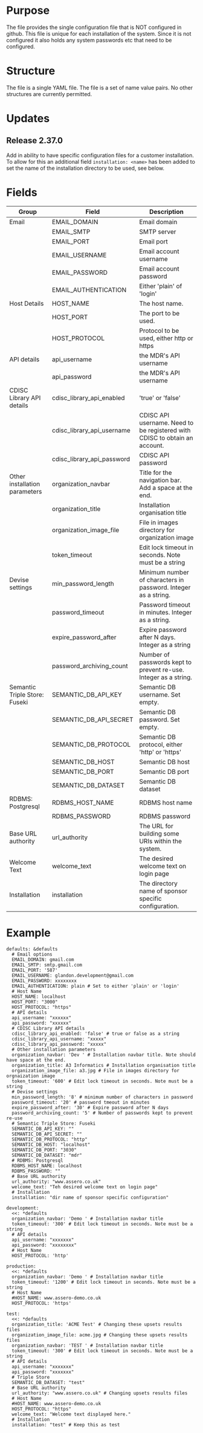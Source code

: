 # Purpose
The file provides the single configuration file that is NOT configured in github. This file is unique for each installation of the system. Since it is not configured it also holds any system passwords etc that need to be configured.

# Structure
The file is a single YAML file. The file is a set of name value pairs. No other structures are currently permitted.

# Updates
## Release 2.37.0
Add in ability to have specific configuration files for a customer installation. To allow for this an additional field ```installation: <name>``` has been added to set the name of the installation directory to be used, see below.

# Fields
| Group | Field  | Description |
|---|---|---|
| Email | EMAIL_DOMAIN  | Email domain |
|   | EMAIL_SMTP | SMTP server |
|   | EMAIL_PORT | Email port |
|   | EMAIL_USERNAME | Email account username  |
|   | EMAIL_PASSWORD | Email account password |
|   | EMAIL_AUTHENTICATION | Either 'plain' of 'login' |
| Host Details  | HOST_NAME | The host name. |
|   | HOST_PORT | The port to be used.|
|   | HOST_PROTOCOL | Protocol to be used, either http or https|
| API details  | api_username | the MDR's API username|
|   | api_password | the MDR's API username|
| CDISC Library API details | cdisc_library_api_enabled | 'true' or 'false'|
|   | cdisc_library_api_username | CDISC API username. Need to be registered with CDISC to obtain an account.|
|   | cdisc_library_api_password | CDISC API password|
| Other installation parameters  | organization_navbar | Title for the navigation bar. Add a space at the end.| 
|   | organization_title | Installation organisation title|
|   | organization_image_file | File in images directory for organization image|
|   | token_timeout |  Edit lock timeout in seconds. Note must be a string|
| Devise settings  | min_password_length |  Minimum number of characters in password. Integer as a string.|
|   | password_timeout | Password timeout in minutes. Integer as a string.|
|   | expire_password_after | Expire password after N days. Integer as a string|
|   | password_archiving_count | Number of passwords kept to prevent re-use. Integer as a string.|
| Semantic Triple Store: Fuseki   | SEMANTIC_DB_API_KEY | Semantic DB username. Set empty.|
|   | SEMANTIC_DB_API_SECRET |  Semantic DB password. Set empty.|
|   | SEMANTIC_DB_PROTOCOL |  Semantic DB protocol, either 'http' or 'https'|
|   | SEMANTIC_DB_HOST | Semantic DB host|
|   | SEMANTIC_DB_PORT | Semantic DB port|
|   | SEMANTIC_DB_DATASET | Semantic DB dataset|
| RDBMS: Postgresql  | RDBMS_HOST_NAME |  RDBMS host name|
|   | RDBMS_PASSWORD | RDBMS password|
| Base URL authority | url_authority | The URL for building some URIs within the system.|
| Welcome Text | welcome_text | The desired welcome text on login page|
| Installation | installation | The directory name of sponsor specific configuration.|


# Example
```
defaults: &defaults
  # Email options
  EMAIL_DOMAIN: gmail.com
  EMAIL_SMTP: smtp.gmail.com
  EMAIL_PORT: '587'
  EMAIL_USERNAME: glandon.development@gmail.com
  EMAIL_PASSWORD: xxxxxxxx
  EMAIL_AUTHENTICATION: plain # Set to either 'plain' or 'login'
  # Host Name
  HOST_NAME: localhost
  HOST_PORT: "3000"
  HOST_PROTOCOL: "https"
  # API details
  api_username: "xxxxxx"
  api_password: "xxxxxx"
  # CDISC Library API details
  cdisc_library_api_enabled: 'false' # true or false as a string
  cdisc_library_api_username: "xxxxx"
  cdisc_library_api_password: "xxxxx"
  # Other installation parameters
  organization_navbar: 'Dev ' # Installation navbar title. Note should have space at the end.
  organization_title: A3 Informatics # Installation organisation title
  organization_image_file: a3.jpg # File in images directory for orgnaization image
  token_timeout: '600' # Edit lock timeout in seconds. Note must be a string
  # Devise settings
  min_password_length: '8' # minimum number of characters in password
  password_timeout: '20' # password tmeout in minutes
  expire_password_after: '30' # Expire password after N days
  password_archiving_count: '5' # Number of passwords kept to prevent re-use
  # Semantic Triple Store: Fuseki 
  SEMANTIC_DB_API_KEY: ""
  SEMANTIC_DB_API_SECRET: ""
  SEMANTIC_DB_PROTOCOL: "http"
  SEMANTIC_DB_HOST: "localhost"
  SEMANTIC_DB_PORT: "3030"
  SEMANTIC_DB_DATASET: "mdr"
  # RDBMS: Postgresql
  RDBMS_HOST_NAME: localhost
  RDBMS_PASSWORD: ""
  # Base URL authority
  url_authority: "www.assero.co.uk"
  welcome_text: "Teh desired welcome text on login page"
  # Installation
  installation: "dir name of sponsor specific configuration"

development:
  <<: *defaults
  organization_navbar: 'Demo ' # Installation navbar title
  token_timeout: '300' # Edit lock timeout in seconds. Note must be a string
  # API details
  api_username: "xxxxxxx"
  api_password: "xxxxxxxx"
  # Host Name
  HOST_PROTOCOL: 'http'

production:
  <<: *defaults
  organization_navbar: 'Demo ' # Installation navbar title
  token_timeout: '1200' # Edit lock timeout in seconds. Note must be a string
  # Host Name
  #HOST_NAME: www.assero-demo.co.uk
  HOST_PROTOCOL: 'https'

test:
  <<: *defaults
  organization_title: 'ACME Test' # Changing these upsets results files
  organization_image_file: acme.jpg # Changing these upsets results files
  organization_navbar: 'TEST ' # Installation navbar title
  token_timeout: '300' # Edit lock timeout in seconds. Note must be a string
  # API details
  api_username: "xxxxxxx"
  api_password: "xxxxxxx"
  # Triple Store
  SEMANTIC_DB_DATASET: "test"
  # Base URL authority
  url_authority: "www.assero.co.uk" # Changing upsets results files
  # Host Name
  #HOST_NAME: www.assero-demo.co.uk
  HOST_PROTOCOL: "https"
  welcome_text: "Welcome text displayed here."
  # Installation
  installation: "test" # Keep this as test
```